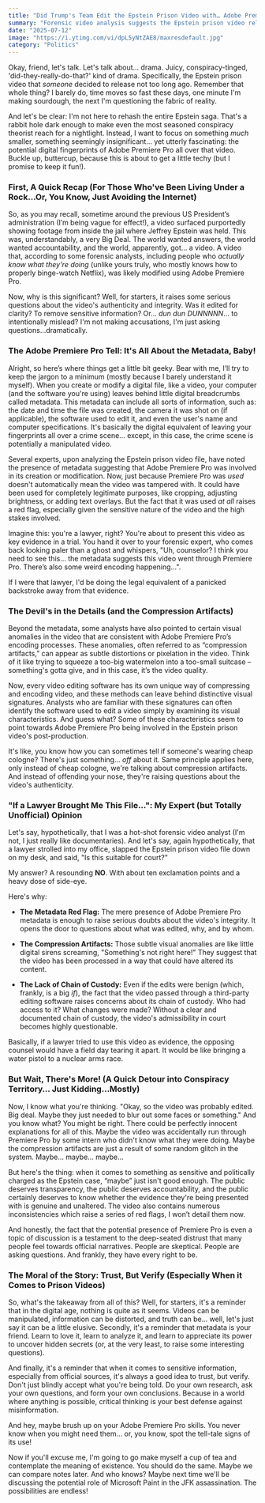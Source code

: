 ```yaml
---
title: "Did Trump's Team Edit the Epstein Prison Video with… Adobe Premiere?! (My Jaw DROPPED)"
summary: "Forensic video analysis suggests the Epstein prison video released by Trump's team was likely edited in Adobe Premiere Pro. Here's why, and why your lawyer would run screaming from this evidence."
date: "2025-07-12"
image: "https://i.ytimg.com/vi/dpL5yNtZAE8/maxresdefault.jpg"
category: "Politics"
---
```


Okay, friend, let's talk. Let's talk about… drama. Juicy, conspiracy-tinged, 'did-they-really-do-that?' kind of drama. Specifically, the Epstein prison video that _someone_ decided to release not too long ago. Remember that whole thing? I barely do, time moves so fast these days, one minute I'm making sourdough, the next I'm questioning the fabric of reality.

And let's be clear: I'm not here to rehash the entire Epstein saga. That's a rabbit hole dark enough to make even the most seasoned conspiracy theorist reach for a nightlight. Instead, I want to focus on something _much_ smaller, something seemingly insignificant… yet utterly fascinating: the potential digital fingerprints of Adobe Premiere Pro all over that video. Buckle up, buttercup, because this is about to get a little techy (but I promise to keep it fun!).

### First, A Quick Recap (For Those Who've Been Living Under a Rock…Or, You Know, Just Avoiding the Internet)

So, as you may recall, sometime around the previous US President’s administration (I’m being vague for effect!), a video surfaced purportedly showing footage from inside the jail where Jeffrey Epstein was held. This was, understandably, a very Big Deal. The world wanted answers, the world wanted accountability, and the world, apparently, got… a video. A video that, according to some forensic analysts, including people who _actually know what they're doing_ (unlike yours truly, who mostly knows how to properly binge-watch Netflix), was likely modified using Adobe Premiere Pro.

Now, why is this significant? Well, for starters, it raises some serious questions about the video's authenticity and integrity. Was it edited for clarity? To remove sensitive information? Or… _dun dun DUNNNNN_… to intentionally mislead? I'm not making accusations, I'm just asking questions...dramatically.

### The Adobe Premiere Pro Tell: It's All About the Metadata, Baby!

Alright, so here’s where things get a little bit geeky. Bear with me, I’ll try to keep the jargon to a minimum (mostly because I barely understand it myself). When you create or modify a digital file, like a video, your computer (and the software you're using) leaves behind little digital breadcrumbs called metadata. This metadata can include all sorts of information, such as: the date and time the file was created, the camera it was shot on (if applicable), the software used to edit it, and even the user's name and computer specifications. It's basically the digital equivalent of leaving your fingerprints all over a crime scene… except, in this case, the crime scene is potentially a manipulated video.

Several experts, upon analyzing the Epstein prison video file, have noted the presence of metadata suggesting that Adobe Premiere Pro was involved in its creation or modification. Now, just because Premiere Pro was _used_ doesn't automatically mean the video was tampered with. It could have been used for completely legitimate purposes, like cropping, adjusting brightness, or adding text overlays. But the fact that it was used _at all_ raises a red flag, especially given the sensitive nature of the video and the high stakes involved.

Imagine this: you're a lawyer, right? You're about to present this video as key evidence in a trial. You hand it over to your forensic expert, who comes back looking paler than a ghost and whispers, "Uh, counselor? I think you need to see this… the metadata suggests this video went through Premiere Pro. There’s also some weird encoding happening…".

If I were that lawyer, I'd be doing the legal equivalent of a panicked backstroke away from that evidence.

### The Devil's in the Details (and the Compression Artifacts)

Beyond the metadata, some analysts have also pointed to certain visual anomalies in the video that are consistent with Adobe Premiere Pro’s encoding processes. These anomalies, often referred to as “compression artifacts,” can appear as subtle distortions or pixelation in the video. Think of it like trying to squeeze a too-big watermelon into a too-small suitcase – something's gotta give, and in this case, it’s the video quality.

Now, every video editing software has its own unique way of compressing and encoding video, and these methods can leave behind distinctive visual signatures. Analysts who are familiar with these signatures can often identify the software used to edit a video simply by examining its visual characteristics. And guess what? Some of these characteristics seem to point towards Adobe Premiere Pro being involved in the Epstein prison video's post-production.

It's like, you know how you can sometimes tell if someone's wearing cheap cologne? There's just something… _off_ about it. Same principle applies here, only instead of cheap cologne, we're talking about compression artifacts. And instead of offending your nose, they're raising questions about the video's authenticity.

### "If a Lawyer Brought Me This File…": My Expert (but Totally Unofficial) Opinion

Let's say, hypothetically, that I was a hot-shot forensic video analyst (I'm not, I just really like documentaries). And let's say, again hypothetically, that a lawyer strolled into my office, slapped the Epstein prison video file down on my desk, and said, "Is this suitable for court?"

My answer? A resounding **NO**. With about ten exclamation points and a heavy dose of side-eye.

Here's why:

- **The Metadata Red Flag:** The mere presence of Adobe Premiere Pro metadata is enough to raise serious doubts about the video's integrity. It opens the door to questions about what was edited, why, and by whom.

- **The Compression Artifacts:** Those subtle visual anomalies are like little digital sirens screaming, "Something's not right here!" They suggest that the video has been processed in a way that could have altered its content.

- **The Lack of Chain of Custody:** Even if the edits were benign (which, frankly, is a big _if_), the fact that the video passed through a third-party editing software raises concerns about its chain of custody. Who had access to it? What changes were made? Without a clear and documented chain of custody, the video's admissibility in court becomes highly questionable.

Basically, if a lawyer tried to use this video as evidence, the opposing counsel would have a field day tearing it apart. It would be like bringing a water pistol to a nuclear arms race.

### But Wait, There's More! (A Quick Detour into Conspiracy Territory… Just Kidding…Mostly)

Now, I know what you're thinking. "Okay, so the video was probably edited. Big deal. Maybe they just needed to blur out some faces or something." And you know what? You might be right. There could be perfectly innocent explanations for all of this. Maybe the video was accidentally run through Premiere Pro by some intern who didn't know what they were doing. Maybe the compression artifacts are just a result of some random glitch in the system. Maybe… maybe… maybe…

But here's the thing: when it comes to something as sensitive and politically charged as the Epstein case, “maybe” just isn't good enough. The public deserves transparency, the public deserves accountability, and the public certainly deserves to know whether the evidence they're being presented with is genuine and unaltered. The video also contains numerous inconsistencies which raise a series of red flags, I won’t detail them now.

And honestly, the fact that the potential presence of Premiere Pro is even a topic of discussion is a testament to the deep-seated distrust that many people feel towards official narratives. People are skeptical. People are asking questions. And frankly, they have every right to be.

### The Moral of the Story: Trust, But Verify (Especially When it Comes to Prison Videos)

So, what's the takeaway from all of this? Well, for starters, it's a reminder that in the digital age, nothing is quite as it seems. Videos can be manipulated, information can be distorted, and truth can be… well, let's just say it can be a little elusive. Secondly, it's a reminder that metadata is your friend. Learn to love it, learn to analyze it, and learn to appreciate its power to uncover hidden secrets (or, at the very least, to raise some interesting questions).

And finally, it's a reminder that when it comes to sensitive information, especially from official sources, it's always a good idea to trust, but verify. Don't just blindly accept what you're being told. Do your own research, ask your own questions, and form your own conclusions. Because in a world where anything is possible, critical thinking is your best defense against misinformation.

And hey, maybe brush up on your Adobe Premiere Pro skills. You never know when you might need them… or, you know, spot the tell-tale signs of its use!

Now if you'll excuse me, I'm going to go make myself a cup of tea and contemplate the meaning of existence. You should do the same. Maybe we can compare notes later. And who knows? Maybe next time we'll be discussing the potential role of Microsoft Paint in the JFK assassination. The possibilities are endless!

